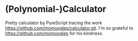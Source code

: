 # (Polynomial-)Calculator

Pretty calculator by PureScript tracing the work https://github.com/momoogles/calculator.git. I'm so grateful to https://github.com/momoogles for his kindness.

